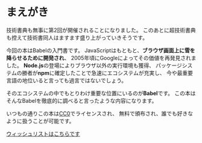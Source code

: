 # まえがき

技術書典も無事に第2回が開催されることになりました。
このあとに超技術書典も控えて技術書同人はますます盛り上がっていきそうです。

今回の本はBabelの入門書です。
JavaScriptはもともと、**ブラウザ画面上に雪を降らせるために開発され**、
2005年頃にGoogleによってその価値を再発見されました。
**Node.js**の登場によりブラウザ以外の実行環境も獲得、
パッケージシステムの勝者が**npm**に確定したことで急速にエコシステムが充実し、
今や最重要言語の地位いると言っても過言ではないでしょう。

そのエコシステムの中でもとりわけ重要な位置にいるのが**Babel**です。
この本はそんなBabelを徹底的に調べると言ったような内容になります。

いつもの通りこの本は[CC0](https://creativecommons.org/choose/zero/)でライセンスされ、
無料で頒布され、誰でも好きなように扱うことが可能です。

[ウィッシュリストはこちらです](https://twishli.st/masarakki)
